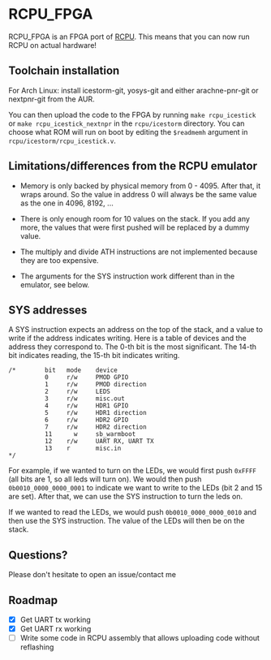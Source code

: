 # RCPU_FPGA

RCPU_FPGA is an FPGA port of [RCPU](https://github.com/redfast00/RCPU_FPGA). This means that you can now run RCPU on actual hardware!

## Toolchain installation

For Arch Linux: install icestorm-git, yosys-git and either arachne-pnr-git or nextpnr-git from the AUR.

You can then upload the code to the FPGA by running `make rcpu_icestick` or `make rcpu_icestick_nextnpr`
in the `rcpu/icestorm` directory. You can choose what ROM will run on boot by editing
the `$readmemh` argument in `rcpu/icestorm/rcpu_icestick.v`.

## Limitations/differences from the RCPU emulator

- Memory is only backed by physical memory from 0 - 4095. After that, it wraps around.
  So the value in address 0 will always be the same value as the one in 4096, 8192, ...

- There is only enough room for 10 values on the
stack. If you add any more, the values that were
first pushed will be replaced by a dummy value.

- The multiply and divide ATH instructions are not implemented because they are too expensive.

- The arguments for the SYS instruction work different than in the emulator, see below.

## SYS addresses

A SYS instruction expects an address on the top of the stack, and a value to write if the address indicates writing. Here is a table of devices and the address they correspond to. The 0-th bit is the most significant. The 14-th bit indicates reading, the 15-th bit indicates writing.
```
/*        bit   mode    device
          0     r/w     PMOD GPIO
          1     r/w     PMOD direction
          2     r/w     LEDS
          3     r/w     misc.out
          4     r/w     HDR1 GPIO
          5     r/w     HDR1 direction
          6     r/w     HDR2 GPIO
          7     r/w     HDR2 direction
          11      w     sb_warmboot
          12    r/w     UART RX, UART TX
          13    r       misc.in
*/
```

For example, if we wanted to turn on the LEDs, we would first push `0xFFFF` (all bits are 1, so all leds will turn on). We would then push `0b0010_0000_0000_0001` to indicate we want to write to the LEDs (bit 2 and 15 are set). After that, we can use the SYS instruction to turn the leds on.

If we wanted to read the LEDs, we would push `0b0010_0000_0000_0010` and then use the SYS instruction. The value of the LEDs will then be on the stack.

## Questions?

Please don't hesitate to open an issue/contact me

## Roadmap

- [X] Get UART tx working
- [X] Get UART rx working
- [ ] Write some code in RCPU assembly that allows uploading code without reflashing
